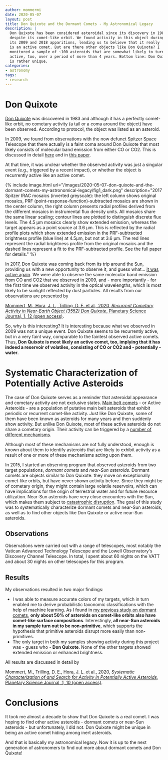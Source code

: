 ```yaml
---
author: mommermi
date: 2020-05-07
layout: post
title: Don Quixote and the Dormant Comets - My Astronomical Legacy
description: |
  Don Quixote has been considered asteroidal since its discovery in 1983,
  despite its comet-like orbit. We found activity in this object during
  its 2009 and 2018 apparitions, leading us to believe that it really
  is an active comet. But are there other objects like Don Quixote? I
  monitored a sample of ~100 asteroids that are somewhat likely to turn
  active, too, over a period of more than 4 years. Bottom line: Don Quixote
  is rather unique. 
categories:
- astronomy
tags:
- research
---
```


# Don Quixote

[Don Quixote](https://ssd.jpl.nasa.gov/sbdb.cgi?sstr=3552) was
discovered in 1983 and although it has a perfectly comet-like orbit,
no cometary activity (a tail or a coma around the object) have been
observed. According to protocol, the object was listed as an asteroid.

In 2009, we found from observations with the now defunct Spitzer Space
Telescope that there actually is a faint coma around Don Quixote that most
likely consists of molecular band emission from either CO or CO2. This is
discussed in detail [here](http://mommermi.github.io/astronomy/2014/10/19/detection-of-cometary-activity-in-neo-don-quixote.html) and in [this paper](https://ui.adsabs.harvard.edu/abs/2014ApJ...781...25M/abstract).

At that time, it was unclear whether the observed activity was just a
singular event (e.g., triggered by a recent impact), or whether the
object is recurrently active like an active comet.

{% include image.html
url="/images/2020-05-07-don-quixote-and-the-dormant-comets-my-astronomical-legacy/fig1_dark.png"
description="2017 Spitzer IRAC mosaics (inverted greyscale): the left
column shows original mosaics, PRF (point-response-function)-subtracted mosaics are shown in
the center column, the right column presents radial profiles derived
from the different mosaics in instrumental flux density units. All
mosaics share the same linear scaling; contour lines are plotted to
distinguish discrete flux levels. The 4.5 μm mosaics clearly show
extended emission, whereas the target appears as a point source at 3.6
μm. This is reflected by the radial profile plots which show extended
emission in the PRF-subtracted brightness profile (blue line) at
4.5μm, but not at 3.6 μm. The red lines represent the radial
brightness profile from the original mosaics and the dashed lines
represent a fit to the PRF-subtracted profile. See the full paper for
details." %}

In 2017, Don Quixote was coming back from its trip around the Sun,
providing us with a new opportunity to observe it, and guess
what... [it was active
again](http://mommermi.github.io/astronomy/2018/07/27/don-quixote-did-it-again.html). We
were able to observe the same molecular band emission from CO and CO2
that we observed in 2009, and - more importantly - for the first time
we observed activity in the optical wavelengths, which is most likely
to be sunlight reflected by dust particles. All results from our
observations are presented by

[Mommert, M., Hora, J. L., Trilling, D. E. et al., 2020, *Recurrent Cometary Activity in Near-Earth Object (3552) Don Quixote*, Planetary Science Journal, 1, 12 (open access)](https://iopscience.iop.org/article/10.3847/PSJ/ab8ae5).

So, why is this interesting? It is interesting because what we
observed in 2009 was not a unique event. Don Quixote seems to be
recurrently active, but in a very faint way, comparable to the
faintest observed active comets. Thus, **Don Quixote is most likely an
active comet, too, implying that it has indeed a reservoir of
volatiles, consisting of CO or CO2 and - potentially - water**.

# Systematic Characterization of Potentially Active Asteroids

The case of Don Quixote serves as a reminder that asteroidal
appearance and cometary activity are not exclusive states. [Main belt
comets](https://en.wikipedia.org/wiki/Main-belt_comet) - or Active
Asteroids - are a population of putative main belt asteroids that
exhibit periodic or recurrent comet-like activity. Just like Don
Quixote, some of them have been known as asteroids for many years and
then suddenly show activity. But unlike Don Quixote, most of these
active asteroids do not share a cometary origin. Their activity can be
triggered by a [number of different
mechanisms](http://www2.ess.ucla.edu/~jewitt/papers/2015/JHA15.pdf).

Although most of these mechanisms are not fully understood, enough is
known about them to identify asteroids that are likely to exhibit
activity as a result of one or more of these mechanisms acting upon
them.

In 2015, I started an observing program that observed asteroids from
two target populations, *dormant comets* and *near-Sun
asteroids*. Dormant comets are objects similar to Don Quixote: they
move on exceptionally comet-like orbits, but have never shown activity
before. Since they might be of cometary origin, they might contain
large volatile reservoirs, which can have implications for the origin
of terrestrial water and for future resource utilization. Near-Sun
asteroids have very close encounters with the Sun, which makes them
subject to [catastrophic
disruption](https://www.nature.com/articles/nature16934). The goal of
this study was to systematically characterize dormant comets and
near-Sun asteroids, as well as to find other objects like Don Quixote
or active near-Sun asteroids.

## Observations

Observations were carried out with a range of telescopes, most notably
the Vatican Advanced Technology Telescope and the Lowell Observatory's
Discovery Channel Telescope. In total, I spent about 60 nights on the
VATT and about 30 nights on other telescopes for this program.

## Results

My observations resulted in two major findings:

* I was able to measure accurate colors of my targets, which in turn
  enabled me to derive probabilistic taxonomic classifications with
  the help of machine learning. As I found in [my previous study on
  dormant
  comets](http://mommermi.github.io/astronomy/2015/08/21/how-many-dead-comets-are-there.html),
  **only about 50% of asteroids on comet-like orbits also have
  comet-like surface compositions**. Interestingly, **all near-Sun
  asteroids in my sample turn out to be non-primitive**, which supports
  the hypothesis that primitive asteroids disrupt more easily than
  non-primitives.
* The only target in both my samples showing activity during this
  project was - guess who - **Don Quixote**. None of the other targets
  showed extended emission or enhanced brightness.

All results are discussed in detail by

[Mommert, M., Trilling, D. E., Hora, J. L. et al., 2020, *Systematic Characterization of and Search for Activity in Potentially Active Asteroids*, Planetary Science Journal, 1, 10 (open access)](https://iopscience.iop.org/article/10.3847/PSJ/ab8191).

# Conclusions

It took me almost a decade to show that Don Quixote is a real comet. 
I was hoping to find other active asteroids - dormant comets or
near-Sun asteroids - but unfortunately, I did not. Don Quixote might
be unique in being an active comet hiding among inert asteroids. 

And that is basically my astronomical legacy. Now it is up to the
next generation of astronomers to find out more about dormant comets
and Don Quixote!
